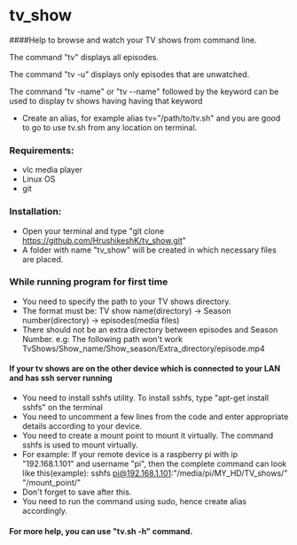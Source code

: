 # tv_show
####Help to browse and watch your TV shows from command line.

The command "tv" displays all episodes.

The command "tv -u" displays only episodes that are unwatched.

The command "tv -name" or "tv --name" followed by the keyword can be used to display tv shows having having that keyword

* Create an alias, for example alias tv="/path/to/tv.sh" and you are good to go to use tv.sh from any location on terminal.

### Requirements:
* vlc media player
* Linux OS
* git

### Installation:
* Open your terminal and type "git clone https://github.com/HrushikeshK/tv_show.git"
* A folder with name "tv_show" will be created in which necessary files are placed.

### While running program for first time
* You need to specify the path to your TV shows directory.
* The format must be: TV show name(directory) -> Season number(directory) -> episodes(media files)
* There should not be an extra directory between episodes and Season Number. e.g: The following path won't work
  TvShows/Show_name/Show_season/Extra_directory/episode.mp4

#### If your tv shows are on the other device which is connected to your LAN and has ssh server running
* You need to install sshfs utility. To install sshfs, type
  "apt-get install sshfs" on the terminal
* You need to uncomment a few lines from the code and enter appropriate details according to your device.
* You need to create a mount point to mount it virtually. The command sshfs is used to mount virtually.
* For example: If your remote device is a raspberry pi with ip "192.168.1.101" and username "pi", then the complete command can look like this(example): sshfs pi@192.168.1.101:"/media/pi/MY_HD/TV_shows/" "/mount_point/"
* Don't forget to save after this.
* You need to run the command using sudo, hence create alias accordingly.

#### For more help, you can use "tv.sh -h" command.

